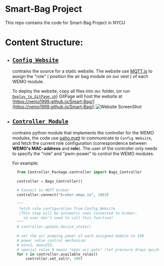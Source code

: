 # Smart-Bag Project 
This repo contains the code for Smart-Bag Project in NYCU
# Content Structure: 
- ## [`Config Website`](https://github.com/Nemo1999/Smart-Bag/tree/master/Config_Website)  
  contrains the source for a static website. The website use [MQTT.js](https://github.com/mqttjs/MQTT.js) 
  to assign the "role" ( position the air bag module on our vest ) of each WEMO module.  
  
  To deploy the website, copy all files into `doc` folder, (or run [`Deplay_to_GitPage.sh`](https://github.com/Nemo1999/Smart-Bag/blob/master/Deploy_to_GitPage.sh))
  GitPage will host the website at [https://nemo1999.github.io/Smart-Bag/](https://nemo1999.github.io/Smart-Bag/) 
  ![Website ScreenShot](https://github.com/Nemo1999/Smart-Bag/blob/master/Pictures/Config_Website.png)
  
- ## [`Controller Module`](https://github.com/Nemo1999/Smart-Bag/tree/master/Controller_Package)
  contrains python module that implements the controller for the  WEMO modules, 
  the code use [paho.mqtt](https://github.com/eclipse/paho.mqtt.python) to communicate to `Config Website`, 
  and fetch the current role configuration (correspondence between __WEMO's MAC-address__ and __role__).
  The user of the controller only needs to specify the "role" and "pwm-power" to control the WEMO modules.
  
  For example: 
  ```python
    from Controller_Package.controller import Bags_Controller
    
    controller = Bags_Controller()
    
    # Connect to MQTT broker
    controller.connect("broker.emqx.io", 1883)
    
    """
     fetch role configuration from Config_Website 
     (This step will be automatic ones connected to broker,
       so user don't need to call this function)
    """
    # controller.update_device_state()
    
    # set the air pumping power of each assigned module to 100 
    # power value control mechanism: 
    # min=1, max=255, 
    # special value 0 means "open air gate" (let pressure drops quickly) 
    for r in controller.available_roles()
        controller.set_val(r, 100)
  ```
 
